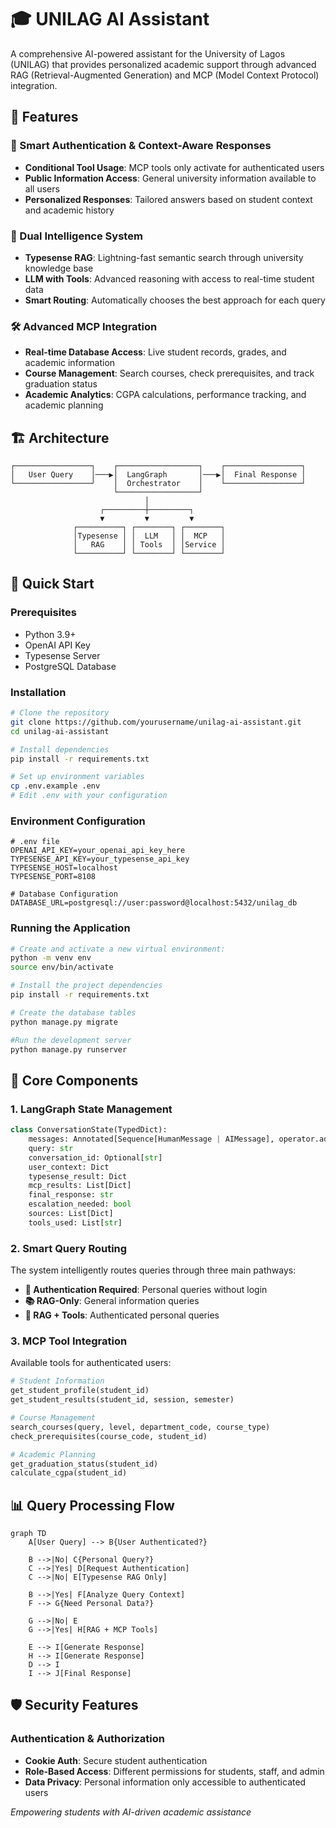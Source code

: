 # 🎓 UNILAG AI Assistant

A comprehensive AI-powered assistant for the University of Lagos (UNILAG) that provides personalized academic support through advanced RAG (Retrieval-Augmented Generation) and MCP (Model Context Protocol) integration.

## 🌟 Features

### 🔐 Smart Authentication & Context-Aware Responses
- **Conditional Tool Usage**: MCP tools only activate for authenticated users
- **Public Information Access**: General university information available to all users
- **Personalized Responses**: Tailored answers based on student context and academic history

### 🧠 Dual Intelligence System
- **Typesense RAG**: Lightning-fast semantic search through university knowledge base
- **LLM with Tools**: Advanced reasoning with access to real-time student data
- **Smart Routing**: Automatically chooses the best approach for each query

### 🛠️ Advanced MCP Integration
- **Real-time Database Access**: Live student records, grades, and academic information
- **Course Management**: Search courses, check prerequisites, and track graduation status
- **Academic Analytics**: CGPA calculations, performance tracking, and academic planning

## 🏗️ Architecture

```
┌─────────────────┐    ┌──────────────────┐    ┌─────────────────┐
│   User Query    │───▶│  LangGraph       │───▶│  Final Response │
└─────────────────┘    │  Orchestrator    │    └─────────────────┘
                       └──────────────────┘
                              │
                    ┌─────────┼─────────┐
                    ▼         ▼         ▼
              ┌──────────┐ ┌────────┐ ┌────────┐
              │Typesense │ │  LLM   │ │  MCP   │
              │   RAG    │ │ Tools  │ │Service │
              └──────────┘ └────────┘ └────────┘
```

## 🚀 Quick Start

### Prerequisites
- Python 3.9+
- OpenAI API Key
- Typesense Server
- PostgreSQL Database

### Installation

```bash
# Clone the repository
git clone https://github.com/yourusername/unilag-ai-assistant.git
cd unilag-ai-assistant

# Install dependencies
pip install -r requirements.txt

# Set up environment variables
cp .env.example .env
# Edit .env with your configuration
```

### Environment Configuration

```env
# .env file
OPENAI_API_KEY=your_openai_api_key_here
TYPESENSE_API_KEY=your_typesense_api_key
TYPESENSE_HOST=localhost
TYPESENSE_PORT=8108

# Database Configuration
DATABASE_URL=postgresql://user:password@localhost:5432/unilag_db
```

### Running the Application

```bash
# Create and activate a new virtual environment:
python -m venv env
source env/bin/activate

# Install the project dependencies
pip install -r requirements.txt

# Create the database tables
python manage.py migrate

#Run the development server
python manage.py runserver
```


## 🔧 Core Components

### 1. **LangGraph State Management**

```python
class ConversationState(TypedDict):
    messages: Annotated[Sequence[HumanMessage | AIMessage], operator.add]
    query: str
    conversation_id: Optional[str]
    user_context: Dict
    typesense_result: Dict
    mcp_results: List[Dict]
    final_response: str
    escalation_needed: bool
    sources: List[Dict]
    tools_used: List[str]
```

### 2. **Smart Query Routing**

The system intelligently routes queries through three main pathways:

- **🚫 Authentication Required**: Personal queries without login
- **📚 RAG-Only**: General information queries
- **🔗 RAG + Tools**: Authenticated personal queries

### 3. **MCP Tool Integration**

Available tools for authenticated users:

```python
# Student Information
get_student_profile(student_id)
get_student_results(student_id, session, semester)

# Course Management
search_courses(query, level, department_code, course_type)
check_prerequisites(course_code, student_id)

# Academic Planning
get_graduation_status(student_id)
calculate_cgpa(student_id)
```

## 📊 Query Processing Flow

```mermaid
graph TD
    A[User Query] --> B{User Authenticated?}

    B -->|No| C{Personal Query?}
    C -->|Yes| D[Request Authentication]
    C -->|No| E[Typesense RAG Only]

    B -->|Yes| F[Analyze Query Context]
    F --> G{Need Personal Data?}

    G -->|No| E
    G -->|Yes| H[RAG + MCP Tools]

    E --> I[Generate Response]
    H --> I[Generate Response]
    D --> I
    I --> J[Final Response]
```

## 🛡️ Security Features

### Authentication & Authorization
- **Cookie Auth**: Secure student authentication
- **Role-Based Access**: Different permissions for students, staff, and admin
- **Data Privacy**: Personal information only accessible to authenticated users


*Empowering students with AI-driven academic assistance*